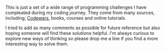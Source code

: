 This is just a set of a wide range of programming challenges I have compleated  during my coding journey. They come from many sources, including; [Codewars](https://www.codewars.com), books, courses and online tutorials.

I tried to add as many comments as possible for future reference but also hoping someone will find these solutions helpful. I'm always curious to explore new ways of thinking so please drop me a line if you find a more interesting way to solve them. 